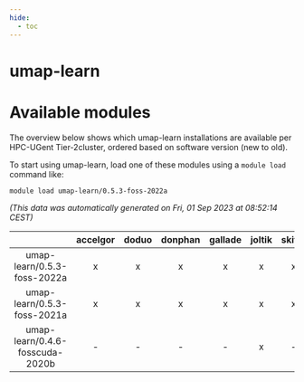 ```yaml
---
hide:
  - toc
---
```


umap-learn
==========

# Available modules


The overview below shows which umap-learn installations are available per HPC-UGent Tier-2cluster, ordered based on software version (new to old).

To start using umap-learn, load one of these modules using a `module load` command like:

```shell
module load umap-learn/0.5.3-foss-2022a
```

*(This data was automatically generated on Fri, 01 Sep 2023 at 08:52:14 CEST)*  

| |accelgor|doduo|donphan|gallade|joltik|skitty|swalot|victini|
| :---: | :---: | :---: | :---: | :---: | :---: | :---: | :---: | :---: |
|umap-learn/0.5.3-foss-2022a|x|x|x|x|x|x|x|x|
|umap-learn/0.5.3-foss-2021a|x|x|x|x|x|x|x|x|
|umap-learn/0.4.6-fosscuda-2020b|-|-|-|-|x|-|-|-|
